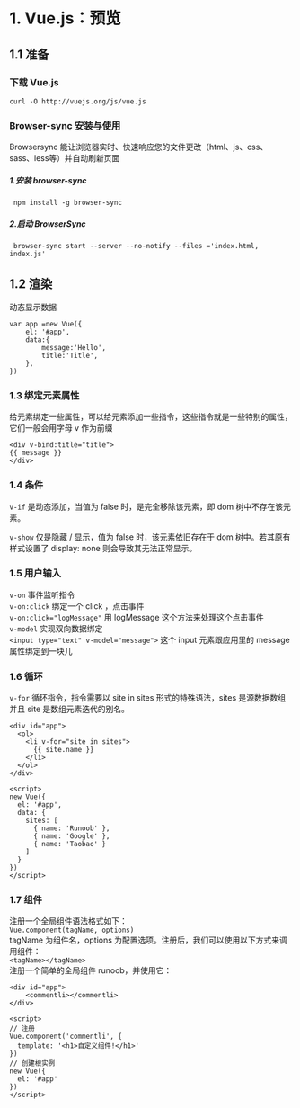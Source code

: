 # 1. Vue.js：预览
## 1.1 准备
### 下载 Vue.js 
`curl -O http://vuejs.org/js/vue.js`
### Browser-sync 安装与使用
Browsersync 能让浏览器实时、快速响应您的文件更改（html、js、css、sass、less等）并自动刷新页面
##### 1.安装 browser-sync
` npm install -g browser-sync`
##### 2.启动 BrowserSync
` browser-sync start --server --no-notify --files ='index.html, index.js'`
## 1.2 渲染
动态显示数据
```
var app =new Vue({
    el: '#app',
    data:{
        message:'Hello',
        title:'Title',
    },
})
```
### 1.3 绑定元素属性
给元素绑定一些属性，可以给元素添加一些指令，这些指令就是一些特别的属性，它们一般会用字母 v 作为前缀
```
<div v-bind:title="title">
{{ message }}
</div>
```
### 1.4 条件
`v-if` 是动态添加，当值为 false 时，是完全移除该元素，即 dom 树中不存在该元素。

`v-show` 仅是隐藏 / 显示，值为 false 时，该元素依旧存在于 dom 树中。若其原有样式设置了 display: none 则会导致其无法正常显示。
### 1.5 用户输入
`v-on` 事件监听指令  
`v-on:click` 绑定一个 click ，点击事件  
`v-on:click="logMessage"` 用 logMessage 这个方法来处理这个点击事件  
`v-model` 实现双向数据绑定  
`<input type="text" v-model="message">` 这个 input 元素跟应用里的 message 属性绑定到一块儿  
### 1.6 循环
`v-for` 循环指令，指令需要以 site in sites 形式的特殊语法，sites 是源数据数组并且 site 是数组元素迭代的别名。  
```
<div id="app">
  <ol>
    <li v-for="site in sites">
      {{ site.name }}
    </li>
  </ol>
</div>
 
<script>
new Vue({
  el: '#app',
  data: {
    sites: [
      { name: 'Runoob' },
      { name: 'Google' },
      { name: 'Taobao' }
    ]
  }
})
</script>
```
### 1.7 组件
注册一个全局组件语法格式如下：  
`Vue.component(tagName, options)`  
tagName 为组件名，options 为配置选项。注册后，我们可以使用以下方式来调用组件：  
`<tagName></tagName>`  
注册一个简单的全局组件 runoob，并使用它：  
```
<div id="app">
    <commentli></commentli>
</div>
 
<script>
// 注册
Vue.component('commentli', {
  template: '<h1>自定义组件!</h1>'
})
// 创建根实例
new Vue({
  el: '#app'
})
</script>
```
